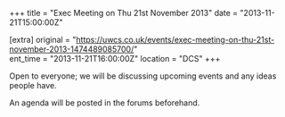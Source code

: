 +++
title = "Exec Meeting on Thu 21st November 2013"
date = "2013-11-21T15:00:00Z"

[extra]
original = "https://uwcs.co.uk/events/exec-meeting-on-thu-21st-november-2013-1474489085700/"    
ent_time = "2013-11-21T16:00:00Z"
location = "DCS"
+++

Open to everyone; we will be discussing upcoming events and any ideas people have.

An agenda will be posted in the forums beforehand.

